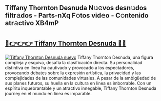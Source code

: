 ## Tiffany Thornton Desnuda N𝚞𝚎vos desn𝚞dos filtr𝚊dos - Parts-nXq F𝚘tos vid𝚎o - C𝚘ntenido atr𝚊ctivo XB4mP

# <h2><a href="http://mb2raf.tromn.icu/?c=Tiffany+Thornton+Desnuda">🔗👉👉👉 Tiffany Thornton Desnuda 🔗🔗</a></h2>

[![Tiffany Thornton Desnuda nuevo](https://i.imgur.com/pEAQMta.gif)](http://mb2raf.tromn.icu/?c=Tiffany+Thornton+Desnuda)
Tiffany Thornton Desnuda, una figura compleja y esquiva, desafía la clasificación directa. Su personalidad distintiva en línea ha cautivado y provocado a los espectadores, provocando debates sobre la expresión artística, la privacidad y las complejidades de las comunidades virtuales. A pesar de la ambigüedad de sus planes futuros, su huella en la cultura en línea es imborrable. Con un espíritu inquebrantable y un atractivo innegable, Tiffany Thornton Desnuda journey en el mundo en línea es imparable.
